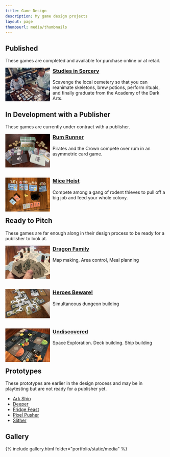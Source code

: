 ```yaml
---
title: Game Design
description: My game design projects
layout: page
thumbsurl: media/thumbnails
---
```

<style type="text/css" rel="stylesheet">
img {
    float: left;
    width: 10em;
    margin: 0 0.5rem 1rem 0;
}
h1, h2 {
    clear: left;
}
.clear {
    clear: left;
    display: block;
}
.clear+p {
    margin-block-start: 1rem;
}
h3 {
    margin-block-start: 0em;
}
</style>

## Published
These games are completed and available for purchase online or at retail.

[![Studies in Sorcery](studies-in-sorcery/media/thumbnails/20180809_045807127_iOS.jpg)](studies-in-sorcery/index.html)
### [Studies in Sorcery](studies-in-sorcery/index.html)
Scavenge the local cemetery so that you can reanimate skeletons, brew potions, perform rituals, and finally graduate from the Academy of the Dark Arts.


## In Development with a Publisher
These games are currently under contract with a publisher.

[![Rum Runner](rum-runner/media/thumbnails/20220923_210218826_iOS.jpg)](rum-runner/index.html)
### [Rum Runner](rum-runner/index.html)
Pirates and the Crown compete over rum in an asymmetric card game.
<div class="clear"></div>

[![Mice Heist](heist/media/thumbnails/20231103_194317622_iOS.jpg)](heist/index.html)
### [Mice Heist](heist/index.html)
Compete among a gang of rodent thieves to pull off a big job and feed your whole colony.


## Ready to Pitch
These games are far enough along in their design process to be ready for a publisher to look at.

[![Dragon Family](dragon-family/media/thumbnails/20190522_151702960_iOS.jpg)](dragon-family/index.html)
### [Dragon Family](dragon-family/index.html)
Map making, Area control, Meal planning
<div class="clear"></div>

[![Heroes Beware](heroes-beware/media/thumbnails/20190121_191205749_iOS.jpg)](heroes-beware/index.html)
### [Heroes Beware!](heroes-beware/index.html)
Simultaneous dungeon building
<div class="clear"></div>

[![Undiscovered](undiscovered/media/thumbnails/20171115_171538275_iOS.jpg)](undiscovered/index.html)
### [Undiscovered](undiscovered/index.html)
Space Exploration. Deck building. Ship building


## Prototypes
These prototypes are earlier in the design process and may be in playtesting but are not ready for a publisher yet.

- [Ark Ship](ark-ship/index.html)
- [Deeper](deeper/index.html)
- [Fridge Feast](fridge-feast/index.html)
- [Pixel Pusher](pixel-pusher/index.html)
- [Slither](slither/index.html)

## Gallery
{% include gallery.html folder="portfolio/static/media" %}